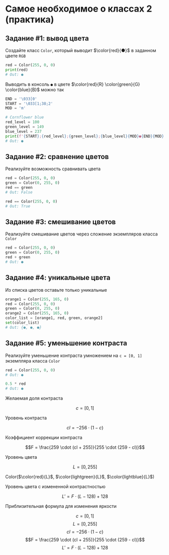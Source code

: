 # Самое необходимое о классах 2 (практика)

## Задание #1: вывод цвета

Создайте класс `Color`, который выводит $\color{red}{●}$ в заданном цвете `RGB`

```python
red = Color(255, 0, 0)
print(red)
# Out: ●
```

Выводить в консоль `●` в цвете $\color{red}{R} \color{green}{G} \color{blue}{B}$ можно так

```python
END = '\033[0'
START = '\033[1;38;2'
MOD = 'm'

# Cornflower blue
red_level = 100
green_level = 149
blue_level = 237
print(f'{START};{red_level};{green_level};{blue_level}{MOD}●{END}{MOD}')
# Out: ●
```

## Задание #2: сравнение цветов

Реализуйте возможность сравнивать цвета

```python
red = Color(255, 0, 0)
green = Color(0, 255, 0)
red == green
# Out: False

red == Color(255, 0, 0)
# Out: True
```

## Задание #3: смешивание цветов

Реализуйте смешивание цветов через сложение экземпляров класса `Color`

```python
red = Color(255, 0, 0)
green = Color(0, 255, 0)
red + green
# Out: ●
```

## Задание #4: уникальные цвета

Из списка цветов оставьте только уникальные

```python
orange1 = Color(255, 165, 0)
red = Color(255, 0, 0)
green = Color(0, 255, 0)
orange2 = Color(255, 165, 0)
color_list = [orange1, red, green, orange2]
set(color_list)
# Out: {●, ●, ●}
```

## Задание #5: уменьшение контраста

Реализуйте уменьшение контраста умножением на `с = [0, 1]` экземпляра
класса `Color`

```python
red = Color(255, 0, 0)
# Out: ●

0.5 * red
# Out: ●
```

Желаемая доля контраста

$$c = [0, 1]$$

Уровень контраста

$$cl = -256 \cdot (1-c)$$

Коэффициент коррекции контраста

$$F = \frac{259 \cdot (cl + 255)}{255 \cdot (259 - cl)}$$

Уровень цвета

$$L = [0, 255]$$

Color($\color{red}{L}$, $\color{lightgreen}{L}$, $\color{lightblue}{L}$)

Уровень цвета с измененной контрастностью

$$L' = F \cdot (L - 128) + 128$$

Приблизительная формула для изменения яркости

$$c = [0, 1]$$
$$L = [0, 255]$$
$$cl = -256 \cdot (1-c)$$
$$F = \frac{259 \cdot (cl + 255)}{255 \cdot (259 - cl)}$$
$$L' = F \cdot (L - 128) + 128$$
